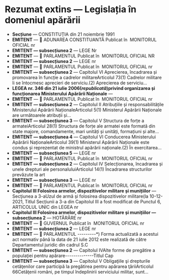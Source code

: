 # Rezumat extins — Legislația în domeniul apărării

- **Secțiune** — CONSTITUȚIA din 21 noiembrie 1991
- **EMITENT** —   ADUNAREA CONSTITUANTĂ
Publicat în  MONITORUL OFICIAL nr
- **EMITENT — subsecțiunea 2** — LEGE Nr
- **EMITENT** —   PARLAMENTUL
Publicat în  MONITORUL OFICIAL NR
- **EMITENT — subsecțiunea 2** — LEGE nr
- **EMITENT** —   PARLAMENTUL
Publicat în  MONITORUL OFICIAL nr
- **EMITENT — subsecțiunea 2** — Capitolul VI Aprecierea, încadrarea și promovarea în funcție a cadrelor militareArticolul 73(1) Cadrelor militare li se întocmesc aprecieri de serviciu.(2) Aprecierea de serviciu…
- **LEGEA nr. 346 din 21 iulie 2006(*republicată*)privind organizarea și funcționarea Ministerului Apărării Naționale** — 
- **EMITENT** —   PARLAMENTUL
Publicat în  MONITORUL OFICIAL nr
- **EMITENT — subsecțiunea 2** — Capitolul II Atribuțiile și responsabilitățile Ministerului Apărării NaționaleArticolul 5(1) Ministerul Apărării Naționale are următoarele atribuții și…
- **EMITENT — subsecțiunea 3** — Capitolul V Structura de forțe a armateiArticolul 28(1) Structura de forțe ale armatei este formată din state majore, comandamente, mari unități și unități, formațiuni și alte…
- **EMITENT — subsecțiunea 4** — Capitolul VI Conducerea Ministerului Apărării NaționaleArticolul 39(1) Ministerul Apărării Naționale este condus și reprezentat de ministrul apărării naționale.(2) În exercitarea…
- **EMITENT — subsecțiunea 5** — LEGE nr
- **EMITENT** —   PARLAMENTUL
Publicat în  MONITORUL OFICIAL nr
- **EMITENT — subsecțiunea 2** — Capitolul IV Selecționarea, încadrarea și unele drepturi ale personaluluiArticolul 14(1) Încadrarea structurilor prevăzute la art
- **EMITENT — subsecțiunea 3** — LEGE nr
- **EMITENT** —   PARLAMENTUL
Publicat în  MONITORUL OFICIAL nr
- **Capitolul III Folosirea armelor, dispozitivelor militare și munițiilor** — Secţiunea a 3-aUzul de armă și folosirea dispozitivelor militare(la 10-12-2021, Titlul Secțiunii a 3-a din Capitolul III a fost modificat de Punctul 6, ARTICOLUL UNIC din LEGEA nr
- **Capitolul III Folosirea armelor, dispozitivelor militare și munițiilor — subsecțiunea 2** — HOTĂRÂRE nr
- **EMITENT** —   GUVERNUL
Publicat în  MONITORUL OFICIAL nr
- **EMITENT — subsecțiunea 2** — LEGE nr
- **EMITENT** —   PARLAMENTUL
---------*) Forma actualizată a acestui act normativ până la data de 21 iulie 2012 este realizată de către Departamentul juridic din cadrul S.C
- **EMITENT — subsecțiunea 2** — Capitolul IVAlte forme de pregătire a populaţiei pentru apărare--------------Titlul Cap
- **EMITENT — subsecțiunea 3** — Capitolul V Obligaţiile şi drepturile cetăţenilor care participă la pregătirea pentru apărarea ţăriiArticolul 66Cetăţenii români, pe timpul îndeplinirii serviciului militar, sunt…